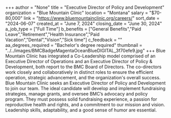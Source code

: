 +++
author = "None"
title = "Executive Director of Policy and Development"
organization = "Blue Mountain Clinic"
location = "Montana"
salary = "$70-80,000"
link = "https://www.bluemountainclinic.org/careers/"
sort_date = "2024-06-07"
created_at = "June 7, 2024"
closing_date = "June 30, 2024"
a_job_type = ["Full Time"]
b_benefits = ["General Benefits","Paid Leave","Retirement","Health Insurance","Paid Vacation","Dental","Vision","Sick time"]
c_feedback = ""
aa_degrees_required = "Bachelor's degree required"
thumbnail = "../../images/BMCBadgeMagentaOceanBlueDIGITAL_3f70efe9.jpg"
+++
Blue Mountain Clinic has integrated a Co-Leadership model comprised of an Executive Director of Operations and an Executive Director of Policy & Development, both report to the BMC Board of Directors. The co-directors work closely and collaboratively in distinct roles to ensure the efficient operation, strategic advancement, and the organization's overall success. Blue Mountain Clinic seeks an Executive Director of Policy and Development to join our team. The ideal candidate will develop and implement fundraising strategies, manage grants, and oversee BMC’s advocacy and policy program. They must possess solid fundraising experience, a passion for reproductive health and rights, and a commitment to our mission and vision. Leadership skills, adaptability, and a good sense of humor are essential.